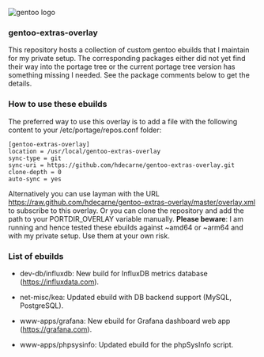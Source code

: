 ![gentoo logo](https://www.gentoo.org/assets/img/logo/gentoo-logo.svg)
### gentoo-extras-overlay
This repository hosts a collection of custom gentoo ebuilds that I maintain for my private setup.
The corresponding packages either did not yet find their way into the portage tree or the current portage tree version has something missing I needed. See the package comments below to get the details.

### How to use these ebuilds
The preferred way to use this overlay is to add a file with the following content to your /etc/portage/repos.conf folder:

	[gentoo-extras-overlay]                 
	location = /usr/local/gentoo-extras-overlay           
	sync-type = git                         
	sync-uri = https://github.com/hdecarne/gentoo-extras-overlay.git                
	clone-depth = 0                         
	auto-sync = yes

Alternatively you can use layman with the URL https://raw.github.com/hdecarne/gentoo-extras-overlay/master/overlay.xml to subscribe to this overlay. Or 
you can clone the repository and add the path to your PORTDIR\_OVERLAY variable manually.
__Please beware__: I am running and hence tested these ebuilds against ~amd64 or ~arm64 and with my private setup. Use them at your own risk.

### List of ebuilds

* dev-db/influxdb: New build for InfluxDB metrics database (https://influxdata.com).

* net-misc/kea: Updated ebuild with DB backend support (MySQL, PostgreSQL).

* www-apps/grafana: New ebuild for Grafana dashboard web app (https://grafana.com).

* www-apps/phpsysinfo: Updated ebuild for the phpSysInfo script.
